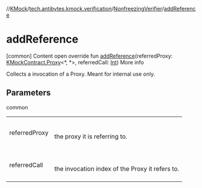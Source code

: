 //[KMock](../../../index.md)/[tech.antibytes.kmock.verification](../index.md)/[NonfreezingVerifier](index.md)/[addReference](add-reference.md)



# addReference
[common]
Content
open override fun [addReference](add-reference.md)(referredProxy: [KMockContract.Proxy](../../tech.antibytes.kmock/-k-mock-contract/-proxy/index.md)<*, *>, referredCall: [Int](https://kotlinlang.org/api/latest/jvm/stdlib/kotlin/-int/index.html))
More info


Collects a invocation of a Proxy. Meant for internal use only.



## Parameters

common

| | |
|---|---|
| <a name="tech.antibytes.kmock.verification/NonfreezingVerifier/addReference/#tech.antibytes.kmock.KMockContract.Proxy[*,*]#kotlin.Int/PointingToDeclaration/"></a>referredProxy| <a name="tech.antibytes.kmock.verification/NonfreezingVerifier/addReference/#tech.antibytes.kmock.KMockContract.Proxy[*,*]#kotlin.Int/PointingToDeclaration/"></a><br><br>the proxy it is referring to.<br><br>|
| <a name="tech.antibytes.kmock.verification/NonfreezingVerifier/addReference/#tech.antibytes.kmock.KMockContract.Proxy[*,*]#kotlin.Int/PointingToDeclaration/"></a>referredCall| <a name="tech.antibytes.kmock.verification/NonfreezingVerifier/addReference/#tech.antibytes.kmock.KMockContract.Proxy[*,*]#kotlin.Int/PointingToDeclaration/"></a><br><br>the invocation index of the Proxy it refers to.<br><br>|
